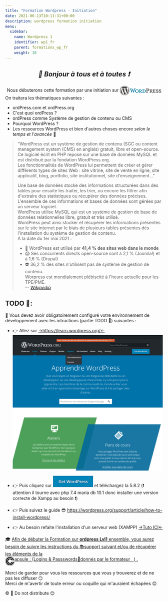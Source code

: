 ```yaml
---
title: "Formation Wordpress - Initiation"
date: 2021-06-13T10:11:31+00:00
description: wordpress formation initiation  
menu:
  sidebar:
    name: Wordpress 1
    identifier: wp1_fr
    parent: formations_wp_fr
    weight: 10
---
```

*<center>:loudspeaker: Bonjour à tous et à toutes :heavy_exclamation_mark:</center>*
-
<div class="d-sm-block alert alert-info " > <center>
<i class="fas fa-info-circle " style="color: blue;"></i> Nous débuterons cette formation par une initiation sur <img style="vertical-align: middle;" src="WordPress_logo_30.png" alt="Wordpress"> 
</center>
On traitera les thématiques suivantes : 
<span class="text-left">

- <i class="fa-brands fa-wordpress fa-xl"></i>ordPress.com et <i class="fa-brands fa-wordpress-simple fa-xl"></i>ordPress.org
- C'est quoi <i class="fa-brands fa-wordpress fa-xl"></i>ordPress ?
- <i class="fa-brands fa-wordpress fa-xl"></i>ordPress comme Système de gestion de contenu ou CMS
- Pourquoi WordPress ? 
- Les ressources WordPress et bien d'autres choses encore *selon le temps et l'avancée* :pancakes:
</div>

> “WordPress est un système de gestion de contenu (SGC ou content management system (CMS) en anglais) gratuit, libre et open-source.  
> Ce logiciel écrit en PHP repose sur une base de données MySQL et est distribué par la fondation WordPress.org.  
> Les fonctionnalités de WordPress lui permettent de créer et gérer différents types de sites Web : site vitrine, site de vente en ligne, site applicatif, blog, portfolio, site institutionnel, site d'enseignement…”
>
> Une base de données stocke des informations structurées dans des tables pour ensuite les traiter, les trier, ou encore les filtrer afin d'extraire des statistiques ou récupérer des données précises.  
> L'ensemble de ces informations et bases de données sont gérées par un serveur logiciel.  
> WordPress utilise MySQL qui est un système de gestion de base de données relationnelles libre, gratuit et très utilisé.  
> WordPress peut ainsi stocker et récupérer les informations présentes sur le site internet par le biais de plusieurs tables présentes dès l'installation du système de gestion de contenu.   
> À la date du 1er mai 2021 :   
>- :raised_hands: WordPress est utilisé par **41,4 % des sites web dans le monde**   
>- :scream: Ses concurrents directs open-source sont à 2,1 % (Joomla!) et à 1,6 % (Drupal)   
>- :alien: 36,2 % des sites n'utilisent pas de système de gestion de contenu.   
>Worpress est mondialement plébiscité à l'heure actuelle pour les TPE/PME.  
> -- <cite>[Wikipedia <i class="fas fa-external-link-alt"></i>](https://fr.wikipedia.org/wiki/WordPress "Définition à lire pour bien comprendre")</cite>   

## <i class="fas fa-clipboard-list "></i> TODO :roller_coaster::
:speech_balloon: Vous devez avoir obligatoirement configuré votre environnement de développement avec les intructions (partie TODO :roller_coaster:) suivantes <i class="fas fa-clipboard-list "></i> :  

- :point_right:  Allez sur [->https://learn.wordpress.org/<-](https://learn.wordpress.org/)
![wordpressorg.png](wordpressorg.png)

- :point_right: Puis cliquez sur ![Get Wordpress](getwp.png)  et téléchargez la 5.8.2 (:exclamation: attention il tourne avec php 7.4 maria db 10.1 donc installer une version correcte de Xampp au besoin :exclamation:)

- :point_right: Puis suivez le guide :sunglasses: https://wordpress.org/support/article/how-to-install-wordpress/ 



- :point_right: Au besoin refaite l'installation d'un serveur web (XAMPP) [->Tuto ICI<-](../../../divers/installation_xampp)

<div class="d-sm-block  alert alert-success  text-left" role="alert">

:mortar_board: [Afin de débuter la Formation sur **<i class="fa-brands fa-wordpress fa-xl"></i>ordpress Lvl1** ensemble, vous aurez besoin de suivre les instructions du :books:support suivant et/ou de récupérer les éléments de la <span style='display:FLEX;margin:0'> <img style="vertical-align: bottom;" src="/images/icones/w30/capsule_30.png" alt="C">apsule : (Logins & Passswords :closed_lock_with_key: donnés par le formateur &nbsp; <i class="fas fa-chalkboard-teacher"></i> &nbsp;)&nbsp; <i class="fas fa-external-link-alt"></i>.</span>](http://franpan.free.fr/formation/_wp911 "lien vers le site contenant les fichiers de la formation")

</div>

Merci de garder pour vous les ressources que vous y trouverez et de ne pas les diffuser :smirk:  
Merci de m'avertir de toute erreur ou coquille qui m'auraient échapées :heart_eyes:

:copyright: :no_entry_sign: Do not distribute :relieved: